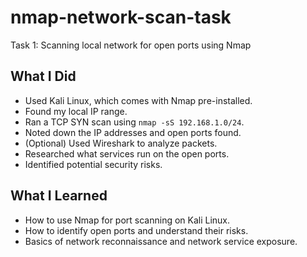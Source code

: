 # nmap-network-scan-task
Task 1: Scanning local network for open ports using Nmap



## What I Did
- Used Kali Linux, which comes with Nmap pre-installed.
- Found my local IP range.
- Ran a TCP SYN scan using `nmap -sS 192.168.1.0/24`.
- Noted down the IP addresses and open ports found.
- (Optional) Used Wireshark to analyze packets.
- Researched what services run on the open ports.
- Identified potential security risks.

## What I Learned
- How to use Nmap for port scanning on Kali Linux.
- How to identify open ports and understand their risks.
- Basics of network reconnaissance and network service exposure.
                                          
